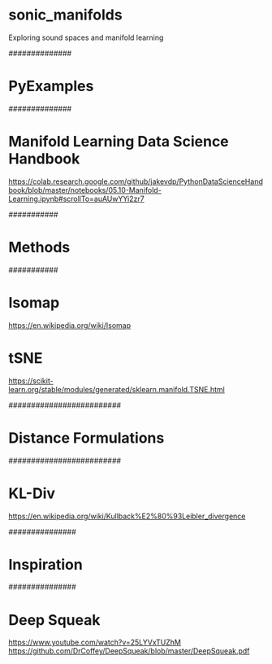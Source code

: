 # sonic_manifolds
Exploring sound spaces and manifold learning

##############
# PyExamples #
##############
# Manifold Learning Data Science Handbook
https://colab.research.google.com/github/jakevdp/PythonDataScienceHandbook/blob/master/notebooks/05.10-Manifold-Learning.ipynb#scrollTo=auAUwYYi2zr7


###########
# Methods #
###########
# Isomap
https://en.wikipedia.org/wiki/Isomap
# tSNE
https://scikit-learn.org/stable/modules/generated/sklearn.manifold.TSNE.html


#########################
# Distance Formulations #
#########################
# KL-Div
https://en.wikipedia.org/wiki/Kullback%E2%80%93Leibler_divergence


###############
# Inspiration #
###############
# Deep Squeak
https://www.youtube.com/watch?v=25LYVxTUZhM
https://github.com/DrCoffey/DeepSqueak/blob/master/DeepSqueak.pdf

